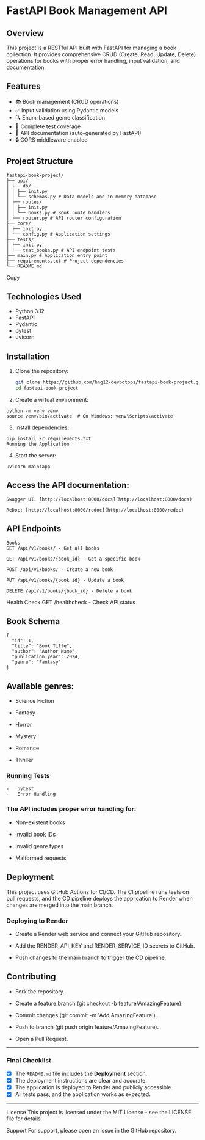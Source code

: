 # FastAPI Book Management API

## Overview

This project is a RESTful API built with FastAPI for managing a book collection. It provides comprehensive CRUD (Create, Read, Update, Delete) operations for books with proper error handling, input validation, and documentation.

## Features

-   📚 Book management (CRUD operations)
-   ✅ Input validation using Pydantic models
-   🔍 Enum-based genre classification
-   🧪 Complete test coverage
-   📝 API documentation (auto-generated by FastAPI)
-   🔒 CORS middleware enabled

## Project Structure
```
fastapi-book-project/
├── api/
│ ├── db/
│ │ ├── init.py
│ │ └── schemas.py # Data models and in-memory database
│ ├── routes/
│ │ ├── init.py
│ │ └── books.py # Book route handlers
│ └── router.py # API router configuration
├── core/
│ ├── init.py
│ └── config.py # Application settings
├── tests/
│ ├── init.py
│ └── test_books.py # API endpoint tests
├── main.py # Application entry point
├── requirements.txt # Project dependencies
└── README.md
```

Copy

## Technologies Used

- Python 3.12
- FastAPI
- Pydantic
- pytest
- uvicorn

## Installation

1. Clone the repository:

   ```bash
   git clone https://github.com/hng12-devbotops/fastapi-book-project.git
   cd fastapi-book-project

   ```
2. Create a virtual environment:
```
python -m venv venv
source venv/bin/activate  # On Windows: venv\Scripts\activate
```
3. Install dependencies:
```
pip install -r requirements.txt
Running the Application
```
4.  Start the server:
```
uvicorn main:app
```

## Access the API documentation:
```
Swagger UI: [http://localhost:8000/docs](http://localhost:8000/docs)

ReDoc: [http://localhost:8000/redoc](http://localhost:8000/redoc)
```
## API Endpoints
```
Books
GET /api/v1/books/ - Get all books

GET /api/v1/books/{book_id} - Get a specific book

POST /api/v1/books/ - Create a new book

PUT /api/v1/books/{book_id} - Update a book

DELETE /api/v1/books/{book_id} - Delete a book
```
Health Check
GET /healthcheck - Check API status

## Book Schema
```
{
  "id": 1,
  "title": "Book Title",
  "author": "Author Name",
  "publication_year": 2024,
  "genre": "Fantasy"
}
```
## Available genres:

-   Science Fiction

-   Fantasy

-   Horror

-   Mystery

-   Romance

-   Thriller

### Running Tests
```
-   pytest
-   Error Handling
```
### The API includes proper error handling for:

-   Non-existent books

-   Invalid book IDs

-   Invalid genre types

-   Malformed requests

## Deployment
This project uses GitHub Actions for CI/CD. The CI pipeline runs tests on pull requests, and the CD pipeline deploys the application to Render when changes are merged into the main branch.

### Deploying to Render
-   Create a Render web service and connect your GitHub repository.

-   Add the RENDER_API_KEY and RENDER_SERVICE_ID secrets to GitHub.

-   Push changes to the main branch to trigger the CD pipeline.

## Contributing
-   Fork the repository.

-   Create a feature branch (git checkout -b feature/AmazingFeature).

-   Commit changes (git commit -m 'Add AmazingFeature').

-   Push to branch (git push origin feature/AmazingFeature).

-   Open a Pull Request.

---

### **Final Checklist**

- [X] The `README.md` file includes the **Deployment** section.
- [X] The deployment instructions are clear and accurate.
- [X] The application is deployed to Render and publicly accessible.
- [X] All tests pass, and the application works as expected.

---

License
This project is licensed under the MIT License - see the LICENSE file for details.

Support
For support, please open an issue in the GitHub repository.
